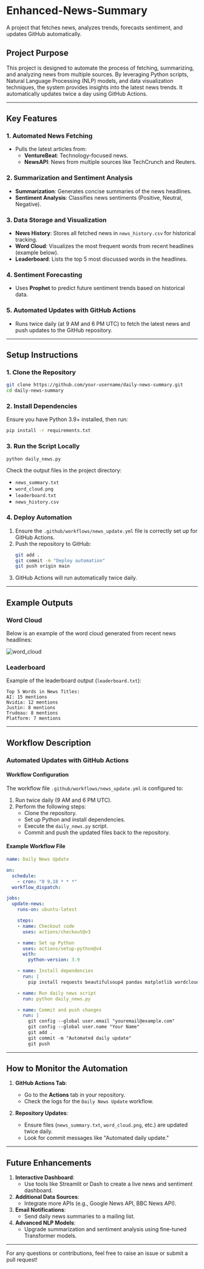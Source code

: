 # Enhanced-News-Summary
A project that fetches news, analyzes trends, forecasts sentiment, and updates GitHub automatically.

## **Project Purpose**
This project is designed to automate the process of fetching, summarizing, and analyzing news from multiple sources. By leveraging Python scripts, Natural Language Processing (NLP) models, and data visualization techniques, the system provides insights into the latest news trends. It automatically updates twice a day using GitHub Actions.

---

## **Key Features**

### **1. Automated News Fetching**
- Pulls the latest articles from:
  - **VentureBeat**: Technology-focused news.
  - **NewsAPI**: News from multiple sources like TechCrunch and Reuters.

### **2. Summarization and Sentiment Analysis**
- **Summarization**: Generates concise summaries of the news headlines.
- **Sentiment Analysis**: Classifies news sentiments (Positive, Neutral, Negative).

### **3. Data Storage and Visualization**
- **News History**: Stores all fetched news in `news_history.csv` for historical tracking.
- **Word Cloud**: Visualizes the most frequent words from recent headlines (example below).
- **Leaderboard**: Lists the top 5 most discussed words in the headlines.

### **4. Sentiment Forecasting**
- Uses **Prophet** to predict future sentiment trends based on historical data.

### **5. Automated Updates with GitHub Actions**
- Runs twice daily (at 9 AM and 6 PM UTC) to fetch the latest news and push updates to the GitHub repository.

---

## **Setup Instructions**

### **1. Clone the Repository**
```bash
git clone https://github.com/your-username/daily-news-summary.git
cd daily-news-summary
```

### **2. Install Dependencies**
Ensure you have Python 3.9+ installed, then run:
```bash
pip install -r requirements.txt
```

### **3. Run the Script Locally**
```bash
python daily_news.py
```
Check the output files in the project directory:
- `news_summary.txt`
- `word_cloud.png`
- `leaderboard.txt`
- `news_history.csv`

### **4. Deploy Automation**
1. Ensure the `.github/workflows/news_update.yml` file is correctly set up for GitHub Actions.
2. Push the repository to GitHub:
   ```bash
   git add .
   git commit -m "Deploy automation"
   git push origin main
   ```
3. GitHub Actions will run automatically twice daily.

---

## **Example Outputs**

### **Word Cloud**
Below is an example of the word cloud generated from recent news headlines:

![word_cloud](https://github.com/user-attachments/assets/b9e52a14-204d-4164-85f7-fa928212cf02)


### **Leaderboard**
Example of the leaderboard output (`leaderboard.txt`):
```
Top 5 Words in News Titles:
AI: 15 mentions
Nvidia: 12 mentions
Justin: 8 mentions
Trudeau: 8 mentions
Platform: 7 mentions
```

---

## **Workflow Description**

### **Automated Updates with GitHub Actions**

#### **Workflow Configuration**
The workflow file `.github/workflows/news_update.yml` is configured to:
1. Run twice daily (9 AM and 6 PM UTC).
2. Perform the following steps:
   - Clone the repository.
   - Set up Python and install dependencies.
   - Execute the `daily_news.py` script.
   - Commit and push the updated files back to the repository.

#### **Example Workflow File**
```yaml
name: Daily News Update

on:
  schedule:
    - cron: "0 9,18 * * *"
  workflow_dispatch:

jobs:
  update-news:
    runs-on: ubuntu-latest

    steps:
    - name: Checkout code
      uses: actions/checkout@v3

    - name: Set up Python
      uses: actions/setup-python@v4
      with:
        python-version: 3.9

    - name: Install dependencies
      run: |
        pip install requests beautifulsoup4 pandas matplotlib wordcloud transformers prophet sklearn

    - name: Run daily news script
      run: python daily_news.py

    - name: Commit and push changes
      run: |
        git config --global user.email "youremail@example.com"
        git config --global user.name "Your Name"
        git add .
        git commit -m "Automated daily update"
        git push
```

---

## **How to Monitor the Automation**

1. **GitHub Actions Tab**:
   - Go to the **Actions** tab in your repository.
   - Check the logs for the `Daily News Update` workflow.

2. **Repository Updates**:
   - Ensure files (`news_summary.txt`, `word_cloud.png`, etc.) are updated twice daily.
   - Look for commit messages like "Automated daily update."

---

## **Future Enhancements**
1. **Interactive Dashboard**:
   - Use tools like Streamlit or Dash to create a live news and sentiment dashboard.
2. **Additional Data Sources**:
   - Integrate more APIs (e.g., Google News API, BBC News API).
3. **Email Notifications**:
   - Send daily news summaries to a mailing list.
4. **Advanced NLP Models**:
   - Upgrade summarization and sentiment analysis using fine-tuned Transformer models.

---

For any questions or contributions, feel free to raise an issue or submit a pull request!

